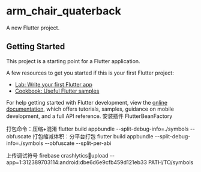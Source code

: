 # arm_chair_quaterback

A new Flutter project.

## Getting Started

This project is a starting point for a Flutter application.

A few resources to get you started if this is your first Flutter project:

- [Lab: Write your first Flutter app](https://docs.flutter.dev/get-started/codelab)
- [Cookbook: Useful Flutter samples](https://docs.flutter.dev/cookbook)

For help getting started with Flutter development, view the
[online documentation](https://docs.flutter.dev/), which offers tutorials,
samples, guidance on mobile development, and a full API reference.
安装插件 FlutterBeanFactory

打包命令：压缩+混淆
flutter build appbundle  --split-debug-info=./symbols --obfuscate
打包缩减体积：分平台打包
flutter build appbundle  --split-debug-info=./symbols --obfuscate --split-per-abi

上传调试符号
firebase crashlytics:symbols:upload --app=1:312389703114:android:dbe6d6e9cfb459d121eb33 PATH/TO/symbols